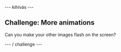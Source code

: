 \--- kihívás \---

## Challenge: More animations

Can you make your other images flash on the screen?

\--- / challenge \---